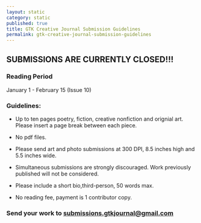 ```yaml
---
layout: static
category: static
published: true
title: GTK Creative Journal Submission Guidelines
permalink: gtk-creative-journal-submission-guidelines
---
```





## SUBMISSIONS ARE CURRENTLY CLOSED!!!

### Reading Period

January 1 - February 15 (Issue 10)

### Guidelines:

* Up to ten pages poetry, fiction, creative nonfiction and orignial art. Please insert a page break between each piece. 

* No pdf files.

* Please send art and photo submissions at 300 DPI, 8.5 inches high and 5.5 inches wide.

* Simultaneous submissions are strongly discouraged. Work previously published will not be considered.

* Please include a short bio,third-person, 50 words max.

* No reading fee, payment is 1 contributor copy.

### Send your work to submissions.gtkjournal@gmail.com
